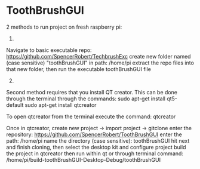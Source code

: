 # ToothBrushGUI

2 methods to run project on fresh raspberry pi:

1. 
Navigate to basic executable repo: https://github.com/SpencerRobert/TechbrushExc
create new folder named (case sensitive) "toothBrushGUI" in path: /home/pi
extract the repo files into that new folder, then run the executable toothBrushGUI file

2.
Second method requires that you install QT creator. This can be done through the terminal through the commands:
sudo apt-get install qt5-default
sudo apt-get install qtcreator

To open qtcreator from the terminal execute the command: 
qtcreator

Once in qtcreator, create new project -> import project -> gitclone
enter the repository: https://github.com/SpencerRobert/ToothBrushGUI
enter the path: /home/pi
name the directory (case sensitive): toothBrushGUI
hit next and finish cloning, then select the desktop kit and configure project
build the project in qtcreator
then run within qt or through terminal command: /home/pi/build-toothBrushGUI-Desktop-Debug/toothBrushGUI
